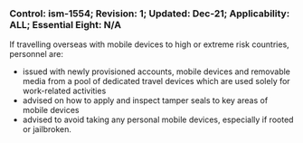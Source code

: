 ### Control: ism-1554; Revision: 1; Updated: Dec-21; Applicability: ALL; Essential Eight: N/A
<p>If travelling overseas with mobile devices to high or extreme risk countries, personnel are:</p>
                  <ul>
                     <li>issued with newly provisioned accounts, mobile devices and removable media from a pool of dedicated travel devices which are used solely for work-related activities</li>
                     <li>advised on how to apply and inspect tamper seals to key areas of mobile devices</li>
                     <li>advised to avoid taking any personal mobile devices, especially if rooted or jailbroken.</li>
                  </ul>